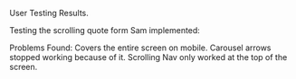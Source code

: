 User Testing Results.


Testing the scrolling quote form Sam implemented:

Problems Found:
Covers the entire screen on mobile.
Carousel arrows stopped working because of it.
Scrolling Nav only worked at the top of the screen.